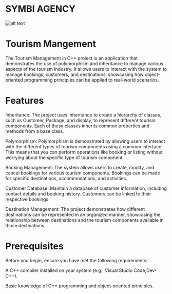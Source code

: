 <H1>SYMBI AGENCY</H1>

![alt text](https://wallpapercave.com/wp/wp5391569.jpg)
<H1>Tourism Mangement</H1>
The Tourism Management in C++ project is an application that demonstrates the use of polymorphism and inheritance to manage various aspects of the tourism industry. It allows users to interact with the system to manage bookings, customers, and destinations, showcasing how object-oriented programming principles can be applied to real-world scenarios.

<H1>Features</H1>
Inheritance: The project uses inheritance to create a hierarchy of classes, such as Customer, Package, and display, to represent different tourism components. Each of these classes inherits common properties and methods from a base class.

Polymorphism: Polymorphism is demonstrated by allowing users to interact with the different types of tourism components using a common interface. This means that you can perform operations like booking or listing without worrying about the specific type of tourism component.

Booking Management: The system allows users to create, modify, and cancel bookings for various tourism components. Bookings can be made for specific destinations, accommodations, and activities.

Customer Database: Maintain a database of customer information, including contact details and booking history. Customers can be linked to their respective bookings.

Destination Management: The project demonstrates how different destinations can be represented in an organized manner, showcasing the relationship between destinations and the tourism components available in those destinations.

<H1>Prerequisites</H1>
Before you begin, ensure you have met the following requirements:

A C++ compiler installed on your system (e.g., Visual Studio Code,Dev-C++).

Basic knowledge of C++ programming and object-oriented principles.
